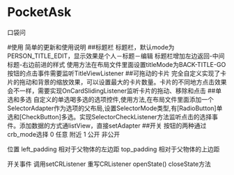 # PocketAsk
口袋问

#使用
简单的更新和使用说明
##标题栏
标题栏，默认mode为PERSON_TITLE_EDIT，显示效果是个人－标题－编辑
标题栏增加左边返回-中间标题-右边前进的样式
使用方法在布局文件里面设置titleMode为BACK-TITLE-GO
按钮的点击事件需要监听TitleViewListener
##可拖动的卡片
完全自定义实现了卡片的拖动和背景的缩放效果，可以设置最大的卡片数量。卡片的不同地方点击效果会不一样，需要实现OnCardSlidingListener监听卡片的拖动、移除和点击
##单选和多选
自定义的单选喝多选的选项控件,使用方法,在布局文件里面添加一个SelectorAdapter作为选项的父布局,设置SelectorMode类型,有[RadioButton]单选和[CheckButton]多选。实现SelectorCheckListener方法监听点击的选择事件。添加数据的方式通listView，直接setAdapter
##开关
按钮的两种通过crb_mode选择
0 任意 附近
1 公开 非公开

位置
left_padding 相对于父物体的左边距
top_padding 相对于父物体的上边距

开关事件
调用setCRListener
重写CRListener    openState() closeState方法
